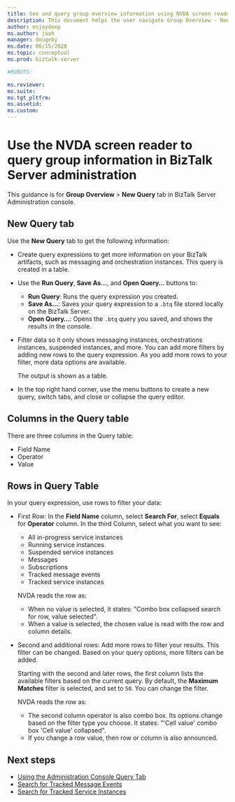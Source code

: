 ```yaml
---
title: See and query group overview information using NVDA screen reader
description: This document helps the user navigate Group Overview - New Query using NVDA screen reader
author: msjaydeep
ms.author: jaah
manager: dougeby
ms.date: 06/15/2020
ms.topic: conceptual
ms.prod: biztalk-server

#ROBOTS:

ms.reviewer:
ms.suite:
ms.tgt_pltfrm:
ms.assetid:
ms.custom:
---
```


# Use the NVDA screen reader to query group information in BizTalk Server administration

This guidance is for **Group Overview** > **New Query** tab in BizTalk Server Administration console.

## New Query tab

Use the **New Query** tab to get the following information:

- Create query expressions to get more information on your BizTalk artifacts, such as messaging and orchestration instances. This query is created in a table.
- Use the **Run Query**, **Save As…**, and **Open Query…** buttons to:

  - **Run Query**: Runs the query expression you created.
  - **Save As…**: Saves your query expression to a `.btq` file stored locally on the BizTalk Server.
  - **Open Query…**: Opens the `.btq` query you saved, and shows the results in the console.

- Filter data so it only shows messaging instances, orchestrations instances, suspended instances, and more. You can add more filters by adding new rows to the query expression. As you add more rows to your filter, more data options are available.

  The output is shown as a table.
  
- In the top right hand corner, use the menu buttons to create a new query, switch tabs, and close or collapse the query editor.

## Columns in the Query table

There are three columns in the Query table:

- Field Name
- Operator
- Value

## Rows in Query Table

In your query expression, use rows to filter your data:

- First Row: In the **Field Name** column, select **Search For**, select **Equals** for **Operator** column. In the third Column, select what you want to see:
  - All in-progress service instances
  - Running service instances
  - Suspended service instances
  - Messages
  - Subscriptions
  - Tracked message events
  - Tracked service instances

  NVDA reads the row as: 
  
  - When no value is selected, it states: "Combo box collapsed search for row, value selected".
  - When a value is selected, the chosen value is read with the row and column details.

- Second and additional rows: Add more rows to filter your results. This filter can be changed. Based on your query options, more filters can be added.

  Starting with the second and later rows, the first column lists the available filters based on the current query. By default, the **Maximum Matches** filter is selected, and set to `50`. You can change the filter.

  NVDA reads the row as:

  - The second column operator is also combo box. Its options change based on the filter type you choose. It states: "'Cell value' combo box 'Cell value' collapsed".
  - If you change a row value, then row or column is also announced.

## Next steps

- [Using the Administration Console Query Tab](using-the-administration-console-query-tab.md)
- [Search for Tracked Message Events](how-to-search-for-tracked-message-events.md)
- [Search for Tracked Service Instances](how-to-search-for-tracked-service-instances.md)
